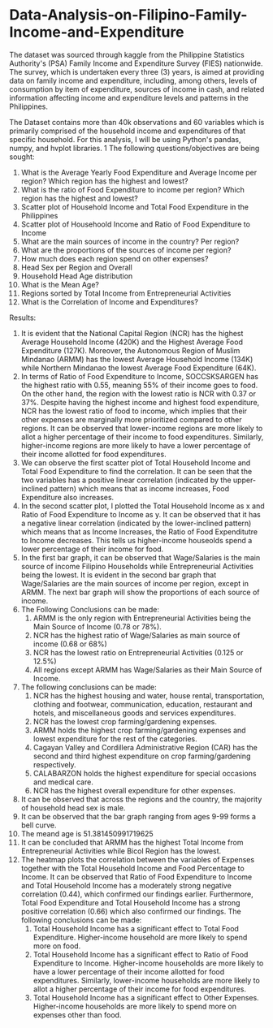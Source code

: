 # Data-Analysis-on-Filipino-Family-Income-and-Expenditure
The dataset was sourced through kaggle from the Philippine Statistics Authority's (PSA) Family Income and Expenditure Survey (FIES) nationwide. The survey, which is undertaken every three (3) years, is aimed at providing data on family income and expenditure, including, among others, levels of consumption by item of expenditure, sources of income in cash, and related information affecting income and expenditure levels and patterns in the Philippines.

The Dataset contains more than 40k observations and 60 variables which is primarily comprised of the household income and expenditures of that specific household. For this analysis, I will be using Python's pandas, numpy, and hvplot libraries.
1
The following questions/objectives are being sought:
1. What is the Average Yearly Food Expenditure and Average Income per region? Which region has the highest and lowest?
2. What is the ratio of Food Expenditure to income per region? Which region has the highest and lowest?
3. Scatter plot of Household Income and Total Food Expenditure in the Philippines
4. Scatter plot of Househoold Income and Ratio of Food Expenditure to Income
5. What are the main sources of income in the country? Per region?
6. What are the proportions of the sources of income per region?
7. How much does each region spend on other expenses?
8. Head Sex per Region and Overall
9. Household Head Age distribution
10. What is the Mean Age?
11. Regions sorted by Total Income from Entrepreneurial Activities
12. What is the Correlation of Income and Expenditures?

Results: 
1. It is evident that the National Capital Region (NCR) has the highest Average Household Income (420K) and the Highest Average Food Expenditure (127K). Moreover, the Autonomous Region of Muslim Mindanao (ARMM) has the lowest Average Household Income (134K) while Northern Mindanao the lowest Average Food Expenditure (64K). 
2. In terms of Ratio of Food Expenditure to Income, SOCCSKSARGEN has the highest ratio with 0.55, meaning 55% of their income goes to food. On the other hand, the region with the lowest ratio is NCR with 0.37 or 37%. Despite having the highest income and highest food expenditure, NCR has the lowest ratio of food to income, which implies that their other expenses are marginally more prioritized compared to other regions. It can be observed that lower-income regions are more likely to allot a higher percentage of their income to food expenditures. Similarly, higher-income regions are more likely to have a lower percentage of their income allotted for food expenditures. 
3. We can observe the first scatter plot of Total Household Income and Total Food Expenditure to find the correlation. It can be seen that the two variables has a positive linear correlation (indicated by the upper-inclined pattern) which means that as income increases, Food Expenditure also increases.
4. In the second scatter plot, I plotted the Total Household Income as x and Ratio of Food Expenditure to Income as y. It can be observed that it has a negative linear correlation (indicated by the lower-inclined pattern) which means that as Income Increases, the Ratio of Food Expenditutre to Income decreases. This tells us higher-income houseolds spend a lower percentage of their income for food. 
5. In the first bar graph, it can be observed that Wage/Salaries is the main source of income Filipino Households while Entrepreneurial Activities being the lowest. It is evident in the second bar graph that Wage/Salaries are the main sources of income per region, except in ARMM. The next bar graph will show the proportions of each source of income.
6. The Following Conclusions can be made: 
    1. ARMM is the only region with Entrepreneurial Activities being the Main Source of Income (0.78 or 78%). 
    2. NCR has the highest ratio of Wage/Salaries as main source of income (0.68 or 68%)
    3. NCR has the lowest ratio on Entrepreneurial Activities (0.125 or 12.5%)
    4. All regions except ARMM has Wage/Salaries as their Main Source of Income.
7. The following conclusions can be made: 
    1. NCR has the highest housing and water, house rental, transportation, clothing and footwear, communication, education, restaurant and hotels, and miscellaneous goods and services expenditures.
    2. NCR has the lowest crop farming/gardening expenses. 
    3. ARMM holds the highest crop farming/gardening expenses and lowest expenditure for the rest of the categories. 
    4. Cagayan Valley and Cordillera Administrative Region (CAR) has the second and third highest expenditure on crop farming/gardening respectively.
    5. CALABARZON holds the highest expenditure for special occasions and medical care. 
    6. NCR has the highest overall expenditure for other expenses.
8. It can be observed that across the regions and the country, the majority of household head sex is male. 
9. It can be observed that the bar graph ranging from ages 9-99 forms a bell curve.
10. The meand age is 51.381450991719625
11. It can be concluded that ARMM has the highest Total Income from Entrepreneurial Activities while Bicol Region has the lowest. 
12. The heatmap plots the correlation between the variables of Expenses together with the Total Household Income and Food Percentage to Income. It can be observed that Ratio of Food Expenditure to Income and Total Household Income has a moderately strong negative correlation (0.44), which confirmed our findings earlier. Furthermore, Total Food Expenditure and Total Household Income has a strong positive correlation (0.66) which also confirmed our findings. The following conclusions can be made:
    1. Total Household Income has a significant effect to Total Food Expenditure. Higher-income household are more likely to spend more on food.
    2. Total Household Income has a significant effect to Ratio of Food Expenditure to Income. Higher-income households are more likely to have a lower percentage of their income allotted for food expenditures. Similarly, lower-income households are more likely to allot a higher percentage of their income for food expenditures.
    3. Total Household Income has a significant effect to Other Expenses. Higher-income households are more likely to spend more on expenses other than food.  
